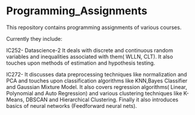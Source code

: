 # Programming_Assignments
This repository contains programming assignments of various courses.

Currently they include:

IC252- Datascience-2 It deals with discrete and continuous random variables and inequalities associated with them( WLLN, CLT). It also touches upon methods of estimation and hypothesis testing.

IC272- It discusses data preprocessing techniques like normalization and PCA and touches upon classification algorithms like KNN,Bayes Classifier and Gaussian Mixture Model. It also covers regression algorithms( Linear, Polynomial and Auto Regression) and various clustering techniques like K-Means, DBSCAN and Hierarchical Clustering. Finally it also introduces basics of neural networks (Feedforward neural nets).
